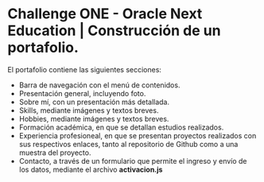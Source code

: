 # Challenge ONE - Oracle Next Education | Construcción de un portafolio.

El portafolio contiene las siguientes secciones:

- Barra de navegación con el menú de contenidos.
- Presentación general, incluyendo foto.
- Sobre mí, con un presentación más detallada.
- Skills, mediante imágenes y textos breves.
- Hobbies, mediante imágenes y textos breves.
- Formación académica, en que se detallan estudios realizados.
- Experiencia profesioneal, en que se presentan proyectos realizados con sus respectivos enlaces, tanto al repositorio de Github como a una muestra del proyecto.
- Contacto, a través de un formulario que permite el ingreso y envío de los datos, mediante el archivo **activacion.js** 

